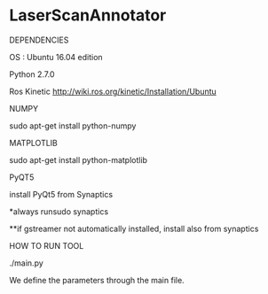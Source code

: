 # LaserScanAnnotator
DEPENDENCIES

OS : Ubuntu 16.04 edition

Python 2.7.0

Ros Kinetic http://wiki.ros.org/kinetic/Installation/Ubuntu

NUMPY

sudo apt-get install python-numpy

MATPLOTLIB

sudo apt-get install python-matplotlib

PyQT5

install PyQt5 from Synaptics

*always runsudo synaptics

**if gstreamer not automatically installed, install also from synaptics

HOW TO RUN TOOL

./main.py

We define the parameters through the main file.
